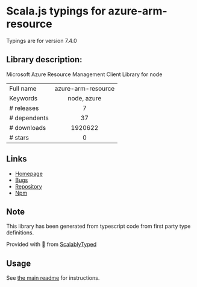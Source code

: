 
# Scala.js typings for azure-arm-resource

Typings are for version 7.4.0

## Library description:
Microsoft Azure Resource Management Client Library for node

|                    |                 |
| ------------------ | :-------------: |
| Full name          | azure-arm-resource |
| Keywords           | node, azure |
| # releases         | 7 |
| # dependents       | 37 |
| # downloads        | 1920622 |
| # stars            | 0 |

## Links
- [Homepage](http://github.com/Azure/azure-sdk-for-node/tree/master/lib/services/resourceManagement)
- [Bugs](http://github.com/Azure/azure-sdk-for-node/issues)
- [Repository](https://github.com/Azure/azure-sdk-for-node)
- [Npm](https://www.npmjs.com/package/azure-arm-resource)
    


## Note
This library has been generated from typescript code from first party type definitions.

Provided with :purple_heart: from [ScalablyTyped](https://github.com/oyvindberg/ScalablyTyped)

## Usage
See [the main readme](../../readme.md) for instructions.


